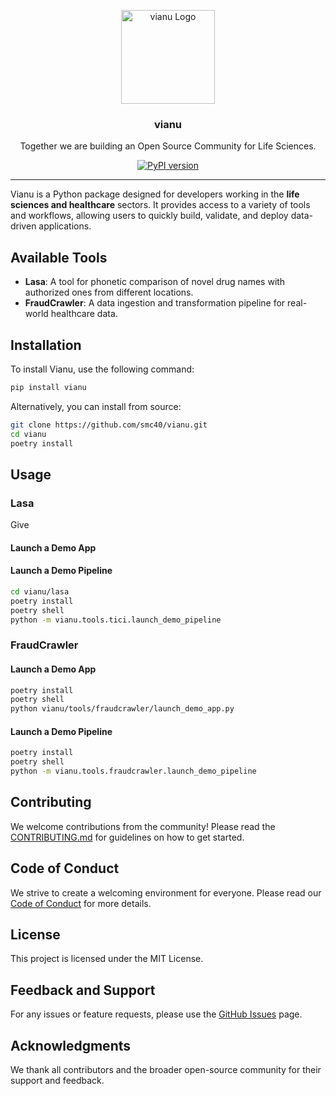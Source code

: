 <p align="center">
    <img src="https://avatars.githubusercontent.com/u/189356226?s=400&u=4bc88c9f31bc573f84d4222461c520e19c1c97a4&v=4" alt="vianu Logo" width="150" height="150" />
    <h3 align="center">vianu</h3>
    <p align="center">Together we are building an Open Source Community for Life Sciences.</p>
    <p align="center">
        <a href="https://badge.fury.io/py/vianu"><img alt="PyPI version" src="https://badge.fury.io/py/vianu.svg?icon=si%3Apython"></a>
    </p>
</p>

---

Vianu is a Python package designed for developers working in the **life sciences and healthcare** sectors. It provides access to a variety of tools and workflows, allowing users to quickly build, validate, and deploy data-driven applications.

## Available Tools

- **Lasa**: A tool for phonetic comparison of novel drug names with authorized ones from different locations.
- **FraudCrawler**: A data ingestion and transformation pipeline for real-world healthcare data.

## Installation

To install Vianu, use the following command:

```bash
pip install vianu
```

Alternatively, you can install from source:

```bash
git clone https://github.com/smc40/vianu.git
cd vianu
poetry install
```


## Usage
### Lasa
Give
#### Launch a Demo App



#### Launch a Demo Pipeline

```bash
cd vianu/lasa
poetry install
poetry shell
python -m vianu.tools.tici.launch_demo_pipeline
```

### FraudCrawler

#### Launch a Demo App

```bash
poetry install
poetry shell
python vianu/tools/fraudcrawler/launch_demo_app.py
```

#### Launch a Demo Pipeline

```bash
poetry install
poetry shell
python -m vianu.tools.fraudcrawler.launch_demo_pipeline
```

## Contributing

We welcome contributions from the community! Please read the [CONTRIBUTING.md](CONTRIBUTING.md) for guidelines on how to get started.

## Code of Conduct

We strive to create a welcoming environment for everyone. Please read our [Code of Conduct](CODE_OF_CONDUCT.md) for more details.

## License

This project is licensed under the MIT License.

## Feedback and Support

For any issues or feature requests, please use the [GitHub Issues](https://github.com/smc40/vianu/issues) page.

## Acknowledgments

We thank all contributors and the broader open-source community for their support and feedback.